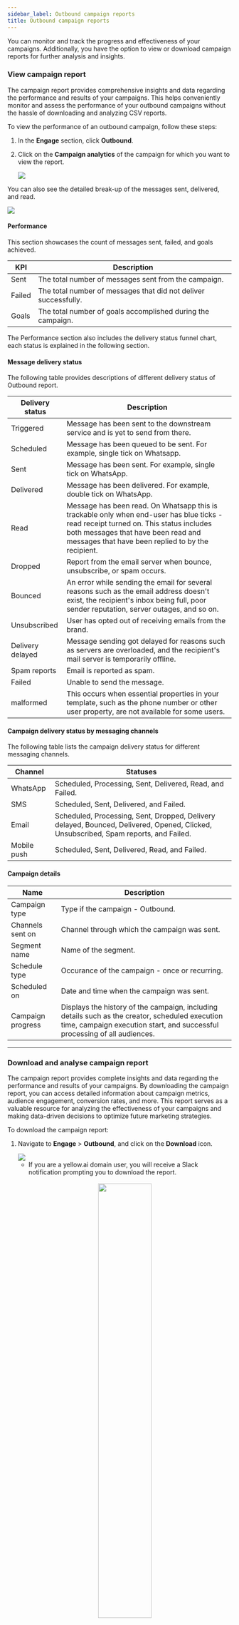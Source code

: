 ```yaml
---
sidebar_label: Outbound campaign reports
title: Outbound campaign reports
---
```


You can monitor and track the progress and effectiveness of your campaigns. Additionally, you have the option to view or download campaign reports for further analysis and insights. 


### View campaign report

The campaign report provides comprehensive insights and data regarding the performance and results of your campaigns. This helps conveniently monitor and assess the performance of your outbound campaigns without the hassle of downloading and analyzing CSV reports.


To view the performance of an outbound campaign, follow these steps:

1. In the **Engage** section, click **Outbound**.
2. Click on the **Campaign analytics** of the campaign for which you want to view the report.

   ![](https://i.imgur.com/JGXoO1k.png)



You can also see the detailed break-up of the messages sent, delivered, and read.

   ![](https://i.imgur.com/O5EyTBM.png)

#### Performance

This section showcases the count of messages sent, failed, and goals achieved.

KPI | Description
---- | ---------
Sent | The total number of messages sent from the campaign.
Failed | The total number of messages that did not deliver successfully. 
Goals | The total number of goals accomplished during the campaign. 


The Performance section also includes the delivery status funnel chart, each status is explained in the following section.

#### Message delivery status

The following table provides descriptions of different delivery status of Outbound report.

Delivery status | Description
--------------- | -----------
Triggered | Message has been sent to the downstream service and is yet to send from there.
Scheduled | Message has been queued to be sent. For example, single tick on Whatsapp.
Sent | Message has been sent. For example, single tick on WhatsApp.
Delivered | Message has been delivered. For example, double tick on WhatsApp. 
Read | Message has been read. On Whatsapp this is trackable only when end-user has blue ticks - read receipt turned on. This status includes both messages that have been read and messages that have been replied to by the recipient.
Dropped | Report from the email server when bounce, unsubscribe, or spam occurs.
Bounced | An error while sending the email for several reasons such as the email address doesn't exist, the recipient's inbox being full, poor sender reputation, server outages, and so on.
Unsubscribed | User has opted out of receiving emails from the brand.
Delivery delayed | Message sending got delayed for reasons such as servers are overloaded, and the recipient's mail server is temporarily offline.
Spam reports | Email is reported as spam.
Failed | Unable to send the message.
malformed |  This occurs when essential properties in your template, such as the phone number or other user property, are not available for some users. 

#### Campaign delivery status by messaging channels

The following table lists the campaign delivery status for different messaging channels.

Channel | Statuses
--------- | -------
WhatsApp | Scheduled, Processing, Sent, Delivered, Read, and Failed.
SMS | Scheduled, Sent, Delivered, and Failed.
Email | Scheduled, Processing, Sent, Dropped, Delivery delayed, Bounced, Delivered, Opened, Clicked, Unsubscribed, Spam reports, and Failed.
Mobile push | Scheduled, Sent, Delivered, Read, and Failed.


#### Campaign details

Name | Description
---- | -----------
Campaign type | Type if the campaign - Outbound.
Channels sent on | Channel through which the campaign was sent.
Segment name | Name of the segment.
Schedule type | Occurance of the campaign - once or recurring.
Scheduled on |  Date and time when the campaign was sent.
Campaign progress | Displays the history of the campaign, including details such as the creator, scheduled execution time, campaign execution start, and successful processing of all audiences.

***

### Download and analyse campaign report

The campaign report provides complete insights and data regarding the performance and results of your campaigns. By downloading the campaign report, you can access detailed information about campaign metrics, audience engagement, conversion rates, and more. This report serves as a valuable resource for analyzing the effectiveness of your campaigns and making data-driven decisions to optimize future marketing strategies.

To download the campaign report:

1. Navigate to **Engage** > **Outbound**, and click on the **Download** icon. 

   <img src="https://i.imgur.com/9OWBvTe.png"/>

   * If you are a yellow.ai domain user, you will receive a Slack notification prompting you to download the report.<br/><br/>
    
    <center><img src="https://i.imgur.com/sN6et6X.png" width="50%"/></center>

   * For non-domain users, an email will be sent containing a download option.

2. Open the email or Slack message and click on the provided link. The link opens and you will see a Download button.
3. Click on the Download button to save the campaign report as a CSV file on your device.
4. Click on the **Download** button. The report will be downloaded as a CSV file.

For detailed information on how to understand campaign report, see the following section.


#### Understanding the downloaded campaign report

| Column           | Description                                                                                              |
|------------------|----------------------------------------------------------------------------------------------------------|
| Campaign ID      | The unique ID generated for the campaign.                                                                |
| Campaign Name    | The name provided for the campaign when creating.                                                        |
| Channel          | The targeted channel for the campaign such as Email, Whatsapp, SMS, and so on.                           |
| BotId            | Bot ID associated with the campaign.                                                                     |
| UserId           | User contact details based on the channel. For example, WhatsApp phone number for Whatsapp, email ID for email campaign. |
| User Details     | All the details of the bot user in the current campaign.                                                 |
| Template ID      | Name of the template used to trigger messages for that particular campaign.                              |
| Sender ID        | The phone number/email ID from which the messages were sent. Learn how to configure sender IDs in Channels [Email](platform_concepts/channelConfiguration/email-outbound.md), [SMS](platform_concepts/channelConfiguration/sms-outbound-india.md), [WhatsApp](platform_concepts/channelConfiguration/whatsapp-configuration.md). |
| Status           | Message delivery status. Supported statuses for email: Scheduled, Processing, Sent, Dropped, Delivery delayed, Malformed, Bounced, Delivered, Opened, Clicked, Unsubscribed, Spam reports, Failed. To know about each status, see [Delivery status descriptions](https://docs.yellow.ai/docs/platform_concepts/engagement/outbound/outbound-campaigns/outbound-report#message-delivery-status). |
| Quick Reply Response | Applicable for interactive templates. Example: For Whatsapp templates with a button, the quick reply response from the button will be captured against each user. |
| Comments         | Delivery state of the particular message. For FAILED messages, the error description will be shown.      |
| Scheduled Time   | The start time of the campaign.                                                                          |
| Sent time        | The time when the message is sent to the user.                                                           |
| Delivered time   | The time when the message is delivered to the user (Applicable only for Whatsapp channel).               |
| Read time        | The time when the recipient read the message (Applicable only for Whatsapp channel).                     |
| Goal achieved	 | Indicates whether the set goal was achieved (True) or not (False).                                       |
| Goal achieved at | Timestamp when the goal was achieved in Month DD, YYYY hh:mm AM/PM.                                      |
| Error            | Error code in case of FAILED messages.                                                                   |
| UserDetails      | User details fetched from the user profile used in the notification message. Examples: UserDetails.phone, UserDetails.firstName. |
